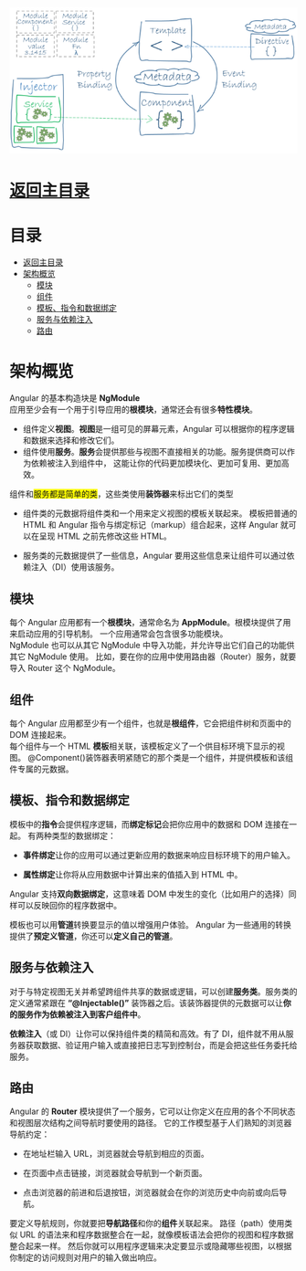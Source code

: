 ![image](images/01.01-架构-概览/overview2.png)

<style>
 hl{background-color:yellow; }
</style>
# [返回主目录](Readme.md)

# 目录 <!-- omit in toc --> 
- [返回主目录](#返回主目录)
- [架构概览](#架构概览)
  - [模块](#模块)
  - [组件](#组件)
  - [模板、指令和数据绑定](#模板指令和数据绑定)
  - [服务与依赖注入](#服务与依赖注入)
  - [路由](#路由)



# 架构概览
Angular 的基本构造块是 **NgModule**  
应用至少会有一个用于引导应用的**根模块**，通常还会有很多**特性模块**。  

- 组件定义**视图**。**视图**是一组可见的屏幕元素，Angular 可以根据你的程序逻辑和数据来选择和修改它们。
- 组件使用**服务**。**服务**会提供那些与视图不直接相关的功能。服务提供商可以作为依赖被注入到组件中， 这能让你的代码更加模块化、更加可复用、更加高效。

组件和<hl>服务都是简单的类</hl>，这些类使用**装饰器**来标出它们的类型
- 组件类的元数据将组件类和一个用来定义视图的模板关联起来。 模板把普通的 HTML 和 Angular 指令与绑定标记（markup）组合起来，这样 Angular 就可以在呈现 HTML 之前先修改这些 HTML。

- 服务类的元数据提供了一些信息，Angular 要用这些信息来让组件可以通过依赖注入（DI）使用该服务。

## 模块
每个 Angular 应用都有一个**根模块**，通常命名为 **AppModule**。根模块提供了用来启动应用的引导机制。 一个应用通常会包含很多功能模块。  
NgModule 也可以从其它 NgModule 中导入功能，并允许导出它们自己的功能供其它 NgModule 使用。 比如，要在你的应用中使用路由器（Router）服务，就要导入 Router 这个 NgModule。  
## 组件
每个 Angular 应用都至少有一个组件，也就是**根组件**，它会把组件树和页面中的 DOM 连接起来。   
每个组件与一个 HTML **模板**相关联，该模板定义了一个供目标环境下显示的视图。
@Component()装饰器表明紧随它的那个类是一个组件，并提供模板和该组件专属的元数据。

##  模板、指令和数据绑定
 模板中的**指令**会提供程序逻辑，而**绑定标记**会把你应用中的数据和 DOM 连接在一起。 有两种类型的数据绑定：
- **事件绑定**让你的应用可以通过更新应用的数据来响应目标环境下的用户输入。

- **属性绑定**让你将从应用数据中计算出来的值插入到 HTML 中。

 Angular 支持**双向数据绑定**，这意味着 DOM 中发生的变化（比如用户的选择）同样可以反映回你的程序数据中。

模板也可以用**管道**转换要显示的值以增强用户体验。 Angular 为一些通用的转换提供了**预定义管道**，你还可以**定义自己的管道**。  

## 服务与依赖注入
对于与特定视图无关并希望跨组件共享的数据或逻辑，可以创建**服务类**。服务类的定义通常紧跟在 **“@Injectable()”** 装饰器之后。该装饰器提供的元数据可以让**你的服务作为依赖被注入到客户组件中**。

**依赖注入**（或 DI）让你可以保持组件类的精简和高效。有了 DI，组件就不用从服务器获取数据、验证用户输入或直接把日志写到控制台，而是会把这些任务委托给服务。

## 路由
Angular 的 **Router** 模块提供了一个服务，它可以让你定义在应用的各个不同状态和视图层次结构之间导航时要使用的路径。 它的工作模型基于人们熟知的浏览器导航约定：

- 在地址栏输入 URL，浏览器就会导航到相应的页面。

- 在页面中点击链接，浏览器就会导航到一个新页面。

- 点击浏览器的前进和后退按钮，浏览器就会在你的浏览历史中向前或向后导航。

要定义导航规则，你就要把**导航路径**和你的**组件**关联起来。 路径（path）使用类似 URL 的语法来和程序数据整合在一起，就像模板语法会把你的视图和程序数据整合起来一样。 然后你就可以用程序逻辑来决定要显示或隐藏哪些视图，以根据你制定的访问规则对用户的输入做出响应。  
